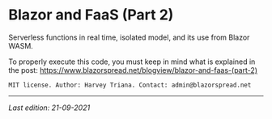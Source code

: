 # Blazor and FaaS (Part 2)

Serverless functions in real time, isolated model, and its use from Blazor WASM.

To properly execute this code, you must keep in mind what is explained in the post: https://www.blazorspread.net/blogview/blazor-and-faas-(part-2)


`MIT license. Author: Harvey Triana. Contact: admin@blazorspread.net`

---

*Last edition: 21-09-2021*
